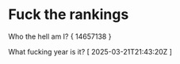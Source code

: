 # Fuck the rankings

Who the hell am I?
{ 14657138 }

What fucking year is it?
[ 2025-03-21T21:43:20Z ]
